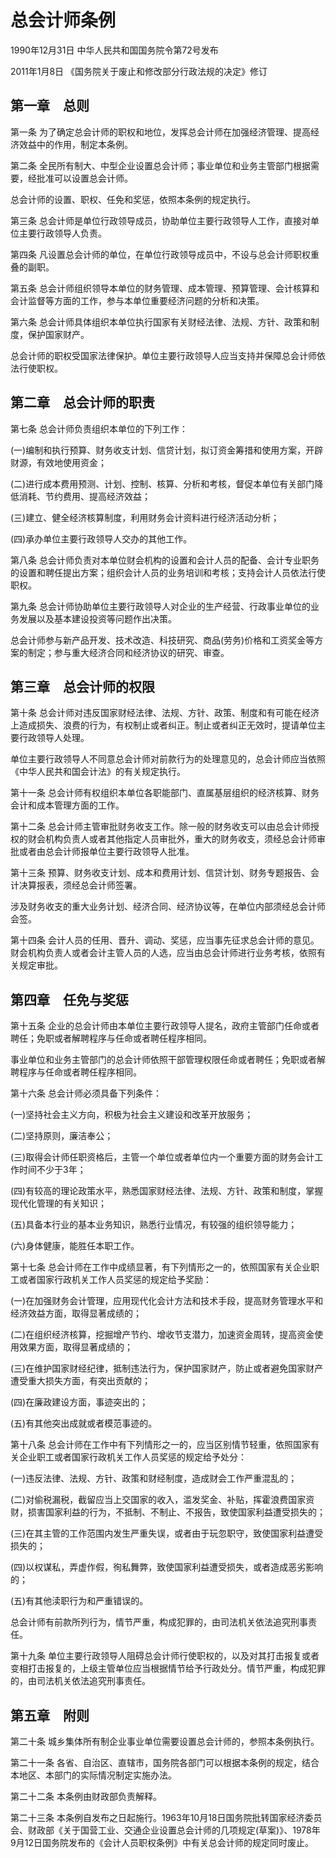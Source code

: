 # 总会计师条例

1990年12月31日 中华人民共和国国务院令第72号发布

2011年1月8日 《国务院关于废止和修改部分行政法规的决定》修订

<!-- INFO END -->

## 第一章　总则

第一条 为了确定总会计师的职权和地位，发挥总会计师在加强经济管理、提高经济效益中的作用，制定本条例。

第二条 全民所有制大、中型企业设置总会计师；事业单位和业务主管部门根据需要，经批准可以设置总会计师。

总会计师的设置、职权、任免和奖惩，依照本条例的规定执行。

第三条 总会计师是单位行政领导成员，协助单位主要行政领导人工作，直接对单位主要行政领导人负责。

第四条 凡设置总会计师的单位，在单位行政领导成员中，不设与总会计师职权重叠的副职。

第五条 总会计师组织领导本单位的财务管理、成本管理、预算管理、会计核算和会计监督等方面的工作，参与本单位重要经济问题的分析和决策。

第六条 总会计师具体组织本单位执行国家有关财经法律、法规、方针、政策和制度，保护国家财产。

总会计师的职权受国家法律保护。单位主要行政领导人应当支持并保障总会计师依法行使职权。

## 第二章　总会计师的职责

第七条 总会计师负责组织本单位的下列工作：

(一)编制和执行预算、财务收支计划、信贷计划，拟订资金筹措和使用方案，开辟财源，有效地使用资金；

(二)进行成本费用预测、计划、控制、核算、分析和考核，督促本单位有关部门降低消耗、节约费用、提高经济效益；

(三)建立、健全经济核算制度，利用财务会计资料进行经济活动分析；

(四)承办单位主要行政领导人交办的其他工作。

第八条 总会计师负责对本单位财会机构的设置和会计人员的配备、会计专业职务的设置和聘任提出方案；组织会计人员的业务培训和考核；支持会计人员依法行使职权。

第九条 总会计师协助单位主要行政领导人对企业的生产经营、行政事业单位的业务发展以及基本建设投资等问题作出决策。

总会计师参与新产品开发、技术改造、科技研究、商品(劳务)价格和工资奖金等方案的制定；参与重大经济合同和经济协议的研究、审查。

## 第三章　总会计师的权限

第十条 总会计师对违反国家财经法律、法规、方针、政策、制度和有可能在经济上造成损失、浪费的行为，有权制止或者纠正。制止或者纠正无效时，提请单位主要行政领导人处理。

单位主要行政领导人不同意总会计师对前款行为的处理意见的，总会计师应当依照《中华人民共和国会计法》的有关规定执行。

第十一条 总会计师有权组织本单位各职能部门、直属基层组织的经济核算、财务会计和成本管理方面的工作。

第十二条 总会计师主管审批财务收支工作。除一般的财务收支可以由总会计师授权的财会机构负责人或者其他指定人员审批外，重大的财务收支，须经总会计师审批或者由总会计师报单位主要行政领导人批准。

第十三条 预算、财务收支计划、成本和费用计划、信贷计划、财务专题报告、会计决算报表，须经总会计师签署。

涉及财务收支的重大业务计划、经济合同、经济协议等，在单位内部须经总会计师会签。

第十四条 会计人员的任用、晋升、调动、奖惩，应当事先征求总会计师的意见。财会机构负责人或者会计主管人员的人选，应当由总会计师进行业务考核，依照有关规定审批。

## 第四章　任免与奖惩

第十五条 企业的总会计师由本单位主要行政领导人提名，政府主管部门任命或者聘任；免职或者解聘程序与任命或者聘任程序相同。

事业单位和业务主管部门的总会计师依照干部管理权限任命或者聘任；免职或者解聘程序与任命或者聘任程序相同。

第十六条 总会计师必须具备下列条件：

(一)坚持社会主义方向，积极为社会主义建设和改革开放服务；

(二)坚持原则，廉洁奉公；

(三)取得会计师任职资格后，主管一个单位或者单位内一个重要方面的财务会计工作时间不少于3年；

(四)有较高的理论政策水平，熟悉国家财经法律、法规、方针、政策和制度，掌握现代化管理的有关知识；

(五)具备本行业的基本业务知识，熟悉行业情况，有较强的组织领导能力；

(六)身体健康，能胜任本职工作。

第十七条 总会计师在工作中成绩显著，有下列情形之一的，依照国家有关企业职工或者国家行政机关工作人员奖惩的规定给予奖励：

(一)在加强财务会计管理，应用现代化会计方法和技术手段，提高财务管理水平和经济效益方面，取得显著成绩的；

(二)在组织经济核算，挖掘增产节约、增收节支潜力，加速资金周转，提高资金使用效果方面，取得显著成绩的；

(三)在维护国家财经纪律，抵制违法行为，保护国家财产，防止或者避免国家财产遭受重大损失方面，有突出贡献的；

(四)在廉政建设方面，事迹突出的；

(五)有其他突出成就或者模范事迹的。

第十八条 总会计师在工作中有下列情形之一的，应当区别情节轻重，依照国家有关企业职工或者国家行政机关工作人员奖惩的规定给予处分：

(一)违反法律、法规、方针、政策和财经制度，造成财会工作严重混乱的；

(二)对偷税漏税，截留应当上交国家的收入，滥发奖金、补贴，挥霍浪费国家资财，损害国家利益的行为，不抵制、不制止、不报告，致使国家利益遭受损失的；

(三)在其主管的工作范围内发生严重失误，或者由于玩忽职守，致使国家利益遭受损失的；

(四)以权谋私，弄虚作假，徇私舞弊，致使国家利益遭受损失，或者造成恶劣影响的；

(五)有其他渎职行为和严重错误的。

总会计师有前款所列行为，情节严重，构成犯罪的，由司法机关依法追究刑事责任。

第十九条 单位主要行政领导人阻碍总会计师行使职权的，以及对其打击报复或者变相打击报复的，上级主管单位应当根据情节给予行政处分。情节严重，构成犯罪的，由司法机关依法追究刑事责任。

## 第五章　附则

第二十条 城乡集体所有制企业事业单位需要设置总会计师的，参照本条例执行。

第二十一条 各省、自治区、直辖市，国务院各部门可以根据本条例的规定，结合本地区、本部门的实际情况制定实施办法。

第二十二条 本条例由财政部负责解释。

第二十三条 本条例自发布之日起施行。1963年10月18日国务院批转国家经济委员会、财政部《关于国营工业、交通企业设置总会计师的几项规定(草案)》、1978年9月12日国务院发布的《会计人员职权条例》中有关总会计师的规定同时废止。

